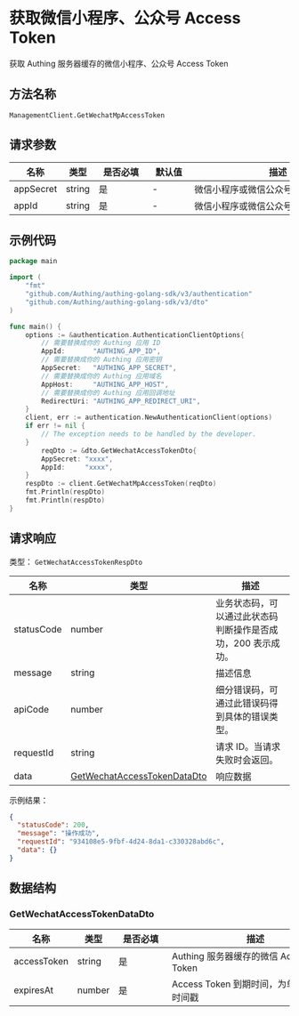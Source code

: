 # 获取微信小程序、公众号 Access Token

<!--
  警告⚠️：
  不要直接修改该文档，
  https://github.com/Authing/authing-docs-factory
  使用该项目进行生成
-->

<LastUpdated />

获取 Authing 服务器缓存的微信小程序、公众号 Access Token

## 方法名称

`ManagementClient.GetWechatMpAccessToken`

## 请求参数

| 名称 | 类型 | <div style="width:80px">是否必填</div> | <div style="width:60px">默认值</div> | <div style="width:300px">描述</div> | <div style="width:200px">示例值</div> |
| ---- | ---- | ---- | ---- | ---- | ---- |
| appSecret | string | 是 | - | 微信小程序或微信公众号的 AppSecret  |  |
| appId | string | 是 | - | 微信小程序或微信公众号的 AppId  |  |




## 示例代码

```go
package main

import (
	"fmt"
	"github.com/Authing/authing-golang-sdk/v3/authentication"
	"github.com/Authing/authing-golang-sdk/v3/dto"
)

func main() {
	options := &authentication.AuthenticationClientOptions{
        // 需要替换成你的 Authing 应用 ID
		AppId:       "AUTHING_APP_ID",
        // 需要替换成你的 Authing 应用密钥
		AppSecret:   "AUTHING_APP_SECRET",
        // 需要替换成你的 Authing 应用域名
		AppHost:     "AUTHING_APP_HOST",
        // 需要替换成你的 Authing 应用回调地址
		RedirectUri: "AUTHING_APP_REDIRECT_URI",
	}
	client, err := authentication.NewAuthenticationClient(options)
	if err != nil {
		// The exception needs to be handled by the developer.
	}
	    reqDto := &dto.GetWechatAccessTokenDto{
		AppSecret: "xxxx",
		AppId:     "xxxx",
	}
	respDto := client.GetWechatMpAccessToken(reqDto)
	fmt.Println(respDto)
	fmt.Println(respDto)
}

```




## 请求响应

类型： `GetWechatAccessTokenRespDto`

| 名称 | 类型 | 描述 |
| ---- | ---- | ---- |
| statusCode | number | 业务状态码，可以通过此状态码判断操作是否成功，200 表示成功。 |
| message | string | 描述信息 |
| apiCode | number | 细分错误码，可通过此错误码得到具体的错误类型。 |
| requestId | string | 请求 ID。当请求失败时会返回。 |
| data | <a href="#GetWechatAccessTokenDataDto">GetWechatAccessTokenDataDto</a> | 响应数据 |



示例结果：

```json
{
  "statusCode": 200,
  "message": "操作成功",
  "requestId": "934108e5-9fbf-4d24-8da1-c330328abd6c",
  "data": {}
}
```

## 数据结构


### <a id="GetWechatAccessTokenDataDto"></a> GetWechatAccessTokenDataDto

| 名称 | 类型 | <div style="width:80px">是否必填</div> | <div style="width:300px">描述</div> | <div style="width:200px">示例值</div> |
| ---- |  ---- | ---- | ---- | ---- |
| accessToken | string | 是 | Authing 服务器缓存的微信 Access Token   |  |
| expiresAt | number | 是 | Access Token 到期时间，为单位为秒的时间戳   |  |


